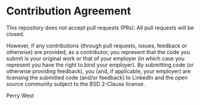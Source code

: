 
Contribution Agreement
======================

This repository does not accept pull requests (PRs). All pull requests will be closed.

However, if any contributions (through pull requests, issues, feedback or otherwise) are provided, as a contributor, you represent that the code you submit is your original work or that of your employer (in which case you represent you have the right to bind your employer). By submitting code (or otherwise providing feedback), you (and, if applicable, your employer) are licensing the submitted code (and/or feedback) to LinkedIn and the open source community subject to the BSD 2-Clause license.

Perry West